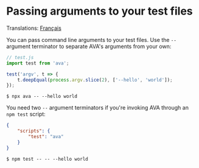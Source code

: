 # Passing arguments to your test files

Translations: [Français](https://github.com/avajs/ava-docs/blob/main/fr_FR/docs/recipes/passing-arguments-to-your-test-files.md)

You can pass command line arguments to your test files. Use the `--` argument terminator to separate AVA's arguments from your own:

```js
// test.js
import test from 'ava';

test('argv', t => {
	t.deepEqual(process.argv.slice(2), ['--hello', 'world']);
});
```

```console
$ npx ava -- --hello world
```

You need two `--` argument terminators if you're invoking AVA through an `npm test` script:

```json
{
	"scripts": {
		"test": "ava"
	}
}
```

```console
$ npm test -- -- --hello world
```
